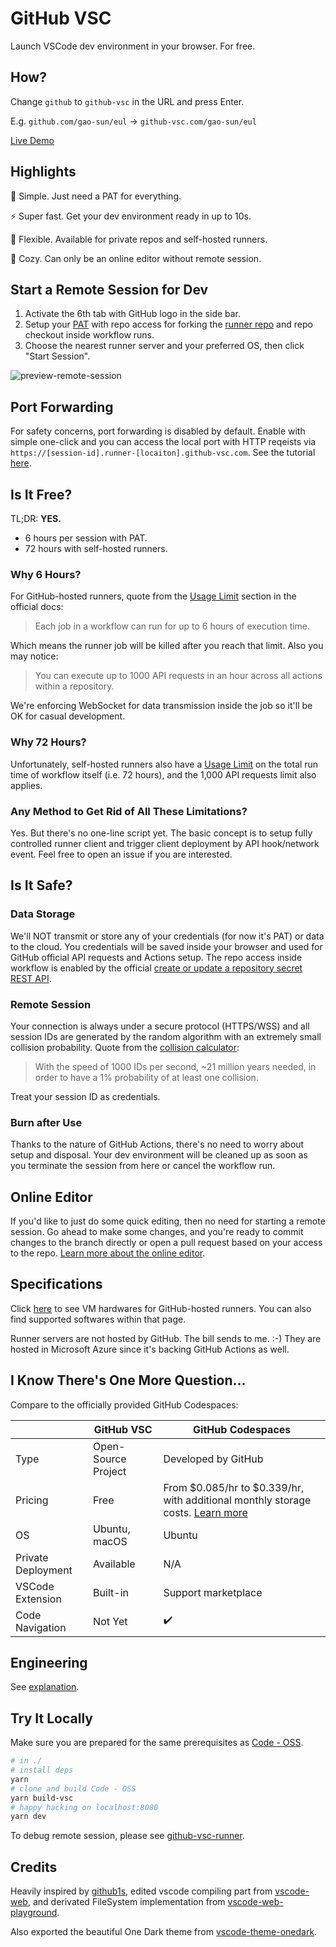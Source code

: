 # GitHub VSC

Launch VSCode dev environment in your browser. For free.

## How?

Change `github` to `github-vsc` in the URL and press Enter.

E.g. `github.com/gao-sun/eul` -> `github-vsc.com/gao-sun/eul`

[Live Demo](https://github-vsc.com/gao-sun/github-vsc/tree/master/README.md)

## Highlights

🔑 Simple. Just need a PAT for everything.

⚡ Super fast. Get your dev environment ready in up to 10s.

🔌 Flexible. Available for private repos and self-hosted runners.

📝 Cozy. Can only be an online editor without remote session.

## Start a Remote Session for Dev

1. Activate the 6th tab with GitHub logo in the side bar.
2. Setup your [PAT](https://github.com/settings/tokens/new?description=GitHub%20VSC%20Token&scopes=repo) with repo access for forking the [runner repo](https://github.com/gao-sun/github-vsc-runner) and repo checkout inside workflow runs.
3. Choose the nearest runner server and your preferred OS, then click "Start Session".

![preview-remote-session](https://user-images.githubusercontent.com/14722250/111058903-a7e61280-84cc-11eb-981e-4be3a34b8781.png)

## Port Forwarding

For safety concerns, port forwarding is disabled by default. Enable with simple one-click and you can access the local port with HTTP reqeists via `https://[session-id].runner-[locaiton].github-vsc.com`. See the tutorial [here](docs/port-forwarding.md).

## Is It Free?

TL;DR: **YES.**

- 6 hours per session with PAT.
- 72 hours with self-hosted runners.

### Why 6 Hours?

For GitHub-hosted runners, quote from the [Usage Limit](https://docs.github.com/en/actions/reference/usage-limits-billing-and-administration#usage-limits) section in the official docs:

> Each job in a workflow can run for up to 6 hours of execution time.

Which means the runner job will be killed after you reach that limit. Also you may notice:

> You can execute up to 1000 API requests in an hour across all actions within a repository.

We're enforcing WebSocket for data transmission inside the job so it'll be OK for casual development.

### Why 72 Hours?

Unfortunately, self-hosted runners also have a [Usage Limit](https://docs.github.com/en/actions/hosting-your-own-runners/about-self-hosted-runners#usage-limits) on the total run time of workflow itself (i.e. 72 hours), and the 1,000 API requests limit also applies.

### Any Method to Get Rid of All These Limitations?

Yes. But there's no one-line script yet. The basic concept is to setup fully controlled runner client and trigger client deployment by API hook/network event. Feel free to open an issue if you are interested.

## Is It Safe?

### Data Storage

We'll NOT transmit or store any of your credentials (for now it's PAT) or data to the cloud. You credentials will be saved inside your browser and used for GitHub official API requests and Actions setup. The repo access inside workflow is enabled by the official [create or update a repository secret REST API](https://docs.github.com/en/rest/reference/actions#create-or-update-a-repository-secret).

### Remote Session

Your connection is always under a secure protocol (HTTPS/WSS) and all session IDs are generated by the random algorithm with an extremely small collision probability. Quote from the [collision calculator](https://zelark.github.io/nano-id-cc/):

> With the speed of 1000 IDs per second, ~21 million years needed, in order to have a 1% probability of at least one collision.

Treat your session ID as credentials.

### Burn after Use

Thanks to the nature of GitHub Actions, there's no need to worry about setup and disposal. Your dev environment will be cleaned up as soon as you terminate the session from here or cancel the workflow run. 

## Online Editor

If you'd like to just do some quick editing, then no need for starting a remote session. Go ahead to make some changes, and you're ready to commit changes to the branch directly or open a pull request based on your access to the repo. [Learn more about the online editor](docs/online-editor.md).

## Specifications

Click [here](https://docs.github.com/en/actions/using-github-hosted-runners/about-github-hosted-runners#supported-runners-and-hardware-resources) to see VM hardwares for GitHub-hosted runners. You can also find supported softwares within that page.

Runner servers are not hosted by GitHub. The bill sends to me. :-) They are hosted in Microsoft Azure since it's backing GitHub Actions as well.

## I Know There's One More Question...

Compare to the officially provided GitHub Codespaces:

|                    | GitHub VSC          | GitHub Codespaces                                                                                                                                                                  |
|--------------------|---------------------|------------------------------------------------------------------------------------------------------------------------------------------------------------------------------------|
| Type               | Open-Source Project | Developed by GitHub                                                                                                                                                                |
| Pricing            | Free                | From $0.085/hr to $0.339/hr, with additional monthly storage costs. [Learn more](https://docs.github.com/en/github/developing-online-with-codespaces/about-billing-for-codespaces) |
| OS                 | Ubuntu, macOS       | Ubuntu                                                                                                                                                                             |
| Private Deployment | Available           | N/A                                                                                                                                                                                |
| VSCode Extension   | Built-in            | Support marketplace                                                                                                                                                                |
| Code Navigation    | Not Yet             | ✔️                                                                                                                                                                                  |

## Engineering

See [explanation](docs/engineering.md).

## Try It Locally

Make sure you are prepared for the same prerequisites as [Code - OSS](https://github.com/microsoft/vscode/wiki/How-to-Contribute#prerequisites).

```bash
# in ./
# install deps
yarn
# clone and build Code - OSS
yarn build-vsc
# happy hacking on localhost:8080
yarn dev
```

To debug remote session, please see [github-vsc-runner](https://github.com/gao-sun/github-vsc-runner).

## Credits

Heavily inspired by [github1s](https://github.com/conwnet/github1s), edited vscode compiling part from [vscode-web](https://github.com/Felx-B/vscode-web), and derivated FileSystem implementation from [vscode-web-playground](https://github.com/microsoft/vscode-web-playground).

Also exported the beautiful One Dark theme from [vscode-theme-onedark](https://github.com/akamud/vscode-theme-onedark).
